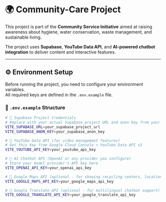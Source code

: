 # 🌍 Community-Care Project

This project is part of the **Community Service Initiative** aimed at raising awareness about hygiene, water conservation, waste management, and sustainable living.  

The project uses **Supabase**, **YouTube Data API**, and **AI-powered chatbot integration** to deliver content and interactive features.

---

## ⚙️ Environment Setup

Before running the project, you need to configure your environment variables.  
All required keys are defined in the `.env.example` file.

### 📄 `.env.example` Structure

```bash
# 🔹 Supabase Project Credentials
# Replace with your actual Supabase project URL and anon key from your Supabase dashboard
VITE_SUPABASE_URL=your_supabase_project_url
VITE_SUPABASE_ANON_KEY=your_supabase_anon_key

# 🔹 YouTube Data API (for video management features)
# Get this key from Google Cloud Console > YouTube Data API v3
VITE_YOUTUBE_API_KEY=your_youtube_api_key

# 🔹 AI Chatbot API (OpenAI or any provider you configure)
# Store your model provider's API key here
VITE_OPENAI_API_KEY=your_openai_api_key

# 🔹 Google Maps API (optional - for showing recycling centers, locations, etc.)
VITE_GOOGLE_MAPS_API_KEY=your_google_maps_api_key

# 🔹 Google Translate API (optional - for multilingual chatbot support)
VITE_GOOGLE_TRANSLATE_API_KEY=your_google_translate_api_key
